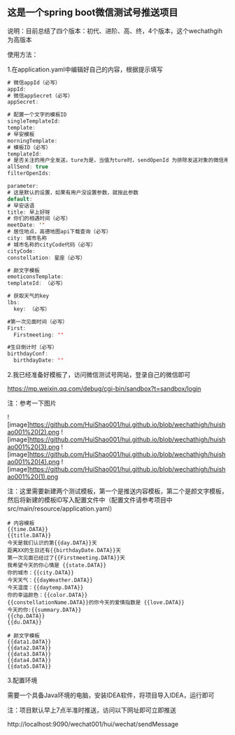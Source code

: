 ## 这是一个spring boot微信测试号推送项目

说明：目前总结了四个版本：初代、进阶、高、终，4个版本，这个wechathgih为高版本

使用方法：

1.在application.yaml中编辑好自己的内容，根据提示填写

```java
# 微信appId（必写）
appId: 
# 微信appSecret（必写）
appSecret: 

# 配置一个文字的模板ID
singleTemplateId:
template:
# 早安模板
morningTemplate:
# 模板ID（必写）
templateId: 
# 是否关注的用户全发送，ture为是，当值为ture时，sendOpenId 为排除发送对象的微信用户，当值为false为否，sendOpenId为发送对象的微信用户
allSend: true
filterOpenIds:

parameter:
# 这是默认的设置，如果有用户没设置参数，就按此参数
default:
# 早安话语
title: 早上好呀
# 你们的相遇时间（必写）
meetDate: ''
# 居住地点，高德地图api下载查询（必写）
city: 城市名称
# 城市名称的cityCode代码（必写）
cityCode: 
constellation: 星座（必写）

# 颜文字模板
emoticonsTemplate:
templateId: （必写）

# 获取天气的key
lbs:
  key: （必写）

#第一次见面时间（必写）
First:
  Firstmeeting: ''

#生日倒计时（必写）
birthdayConf:
  birthdayDate: ''

```

2.我已经准备好模板了，访问微信测试号网站，登录自己的微信即可

https://mp.weixin.qq.com/debug/cgi-bin/sandbox?t=sandbox/login

注：参考一下图片

![image]https://github.com/HuiShao001/hui.github.io/blob/wechathigh/huishao001%20(2).png
![image]https://github.com/HuiShao001/hui.github.io/blob/wechathigh/huishao001%20(3).png
![image]https://github.com/HuiShao001/hui.github.io/blob/wechathigh/huishao001%20(4).png
![image]https://github.com/HuiShao001/hui.github.io/blob/wechathigh/huishao001%20(1).png

注：这里需要新建两个测试模板，第一个是推送内容模板，第二个是颜文字模板，然后将新建的模板ID写入配置文件中（配置文件请参考项目中src/main/resource/application.yaml）

```
# 内容模板
{{time.DATA}}
{{title.DATA}}
今天是我们认识的第{{day.DATA}}天 
距离XX的生日还有{{birthdayDate.DATA}}天
第一次见面已经过了{{Firstmeeting.DATA}}天
我希望今天的你心情是 {{state.DATA}} 
你的城市：{{city.DATA}} 
今天天气：{{dayWeather.DATA}} 
今天温度：{{daytemp.DATA}} 
你的幸运颜色：{{color.DATA}} 
{{constellationName.DATA}}的你今天的爱情指数是 {{love.DATA}} 
今天的你:{{summary.DATA}} 
{{chp.DATA}}
{{du.DATA}}

# 颜文字模板
{{data1.DATA}}
{{data2.DATA}}
{{data3.DATA}}
{{data4.DATA}}
{{data5.DATA}}
```

3.配置环境

需要一个具备Java环境的电脑，安装IDEA软件，将项目导入IDEA，运行即可

注：项目默认早上7点半准时推送，访问以下网址即可立即推送

http://localhost:9090/wechat001/hui/wechat/sendMessage
